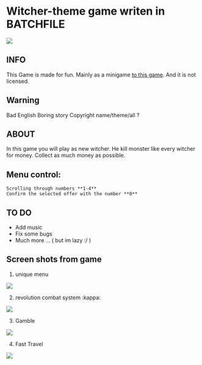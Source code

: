 # Witcher-theme game writen in BATCHFILE
![](https://i.imgur.com/hBnXyeO.png)
## INFO
This Game is made for fun. Mainly as a minigame [to this game](https://github.com/Edems-DEV/MR.Robot_bat-game).
And it is not licensed.

## Warning
Bad English
Boring story
Copyright name/theme/all ?

## ABOUT
In this game you will play as new witcher. 
He kill monster like every witcher for money. 
Collect as much money as possible.

## Menu control:
    Scrolling through numbers **1-4**
    Confirm the selected offer with the number **0**

## TO DO
- Add music
- Fix some bugs
- Much more ...
( but im lazy :/ )


## Screen shots from game
1. unique menu

![](https://i.imgur.com/cUPXQHe.png)

2. revolution combat system :kappa:

![](https://i.imgur.com/e6XIgPh.png)

3. Gamble

![](https://i.imgur.com/5CjqDuV.png)

4. Fast Travel

![](https://i.imgur.com/1QPzX76.png)

